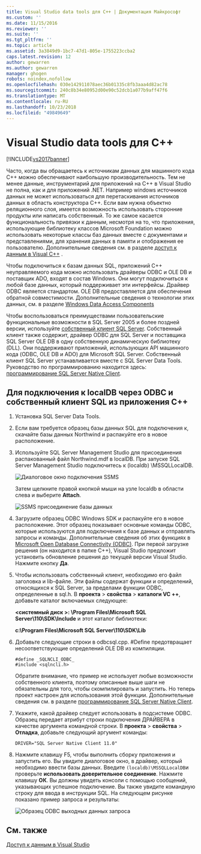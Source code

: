 ```yaml
---
title: Visual Studio data tools для C++ | Документация Майкрософт
ms.custom: ''
ms.date: 11/15/2016
ms.reviewer: ''
ms.suite: ''
ms.tgt_pltfrm: ''
ms.topic: article
ms.assetid: 3a3849d9-1bc7-47d1-805e-1755223ccba2
caps.latest.revision: 12
author: gewarren
ms.author: gewarren
manager: ghogen
robots: noindex,nofollow
ms.openlocfilehash: 030e142911078aec36b01335c8fb3aaa4d82ac78
ms.sourcegitcommit: 240c8b34e80952d00e90c52dcb1a077b9aff47f6
ms.translationtype: MT
ms.contentlocale: ru-RU
ms.lasthandoff: 10/23/2018
ms.locfileid: "49849649"
---
```

# <a name="visual-studio-data-tools-for-c"></a>Visual Studio data tools для C++
[!INCLUDE[vs2017banner](../includes/vs2017banner.md)]

  
Часто, когда вы обращаетесь к источникам данных для машинного кода C++ можно обеспечивают наибольшую производительность. Тем не менее данные, инструментарий для приложений на C++ в Visual Studio не полна, как и для приложений .NET. Например windows источников данных не может использоваться для перетаскивания источников данных в область конструктора C++. Если вам нужна объектно реляционного слоя, имеется возможность использовать сторонние продукты или написать собственный.  То же самое касается функциональность привязки к данным, несмотря на то, что приложения, использующие библиотеку классов Microsoft Foundation можно использовать некоторые классы баз данных вместе с документами и представлениями, для хранения данных в памяти и отображения ее пользователю. Дополнительные сведения см. в разделе [доступ к данным в Visual C++](https://msdn.microsoft.com/library/7wtdsdkh.aspx) .  
  
 Чтобы подключиться к базам данных SQL, приложений C++ неуправляемого кода можно использовать драйверы ODBC и OLE DB и поставщик ADO, входят в состав Windows.     Они могут подключиться к любой базе данных, который поддерживает эти интерфейсы. Драйвер ODBC является стандартом. OLE DB предоставляется для обеспечения обратной совместимости. Дополнительные сведения о технологии этих данных, см. в разделе [Windows Data Access Components](https://msdn.microsoft.com/library/windows/desktop/aa968814\(v=vs.85\).aspx)  
  
 Чтобы воспользоваться преимуществами пользовательские функциональные возможности в SQL Server 2005 и более поздней версии, используйте [собственный клиент SQL Server](https://msdn.microsoft.com/sqlserver/aa937733). Собственный клиент также содержит, драйвер ODBC для SQL Server и поставщика SQL Server OLE DB в одну собственную динамическую библиотеку (DLL). Они поддерживают приложений, использующих API машинного кода (ODBC, OLE DB и ADO) для Microsoft SQL Server.  Собственный клиент SQL Server устанавливается вместе с SQL Server Data Tools. Руководство по программированию находится здесь: [программирование SQL Server Native Client](https://msdn.microsoft.com/library/ms130892.aspx).  
  
## <a name="to-connect-to-localdb-through-odbc-and-sql-native-client-from-a-c-application"></a>Для подключения к localDB через ODBC и собственный клиент SQL из приложения C++  
  
1. Установка SQL Server Data Tools.  
  
2. Если вам требуется образец базы данных SQL для подключения к, скачайте базы данных Northwind и распакуйте его в новое расположение.  
  
3. Используйте SQL Server Management Studio для присоединения распакованный файл Northwind.mdf в localDB. При запуске SQL Server Management Studio подключитесь к (localdb) \MSSQLLocalDB.  
  
    ![Диалоговое окно подключения SSMS](../data-tools/media/raddata-ssms-connect-dialog.png "raddata SSMS подключаться диалоговое окно")  
  
    Затем щелкните правой кнопкой мыши на узле localdb в области слева и выберите **Attach**.  
  
    ![SSMS присоединение базы данных](../data-tools/media/raddata-ssms-attach-database.png "raddata SSMS присоединение базы данных")  
  
4. Загрузите образец ODBC Windows SDK и распакуйте его в новое расположение. Этот образец показывает основные команды ODBC, которые используются для подключения к базе данных и отправлять запросы и команды. Дополнительные сведения об этих функциях в [Microsoft Open Database Connectivity (ODBC)](https://msdn.microsoft.com/library/windows/desktop/ms710252\(v=vs.85\).aspx). При первой загрузке решения (он находится в папке C++), Visual Studio предложит установить обновление решения до текущей версии Visual Studio. Нажмите кнопку **Да**.  
  
5. Чтобы использовать собственный клиент, необходимо его файл заголовка и lib-файле. Эти файлы содержат функции и определений, относящихся к SQL Server, за пределами функции ODBC, определенные в sql.h. В **проекта** > **свойства** > **каталоги VC ++**, добавьте каталог включаемых следующее:  
  
   **\<системный диск >: \Program Files\Microsoft SQL Server\110\SDK\Include** и этот каталог библиотеки:  
  
   **c:\Program Files\Microsoft SQL Server\110\SDK\Lib**  
  
6. Добавьте следующие строки в odbcsql.cpp. #Define предотвращает несоответствующие определений OLE DB из компиляции.  
  
   ```  
   #define _SQLNCLI_ODBC_  
   #include <sqlncli.h>  
   ```  
  
    Обратите внимание, что пример не использует любые возможности собственного клиента, поэтому описанные выше шаги не обязательны для того, чтобы скомпилировать и запустить. Но теперь проект настроен для использования этой функции. Дополнительные сведения см. в разделе [программирование SQL Server Native Client](https://msdn.microsoft.com/library/ms130892\(v=sql.130\).aspx).  
  
7. Укажите, какой драйвер следует использовать в подсистеме ODBC. Образец передает атрибут строки подключения ДРАЙВЕРА в качестве аргумента командной строки. В **проекта** > **свойства** > **Отладка**, добавьте следующий аргумент команды:  
  
   ```  
   DRIVER="SQL Server Native Client 11.0"  
   ```  
  
8. Нажмите клавишу F5, чтобы выполнить сборку приложения и запустить его. Вы увидите диалоговое окно, в драйвер, который необходимо ввести базы данных. Введите `(localdb)\MSSQLLocalDB`и проверьте **использовать доверительное соединение**. Нажмите клавишу **ОК**. Вы должны увидеть консоли с помощью сообщений, указывающих успешное подключение. Вы также увидите командную строку для ввода в инструкции SQL. На следующем рисунке показано пример запроса и результаты:  
  
    ![Образец ODBC выходных данных запроса](../data-tools/media/raddata-odbc-sample-query-output.png "raddata выходных данных запроса образец ODBC")  
  
## <a name="see-also"></a>См. также  
 [Доступ к данным в Visual Studio](../data-tools/accessing-data-in-visual-studio.md)


